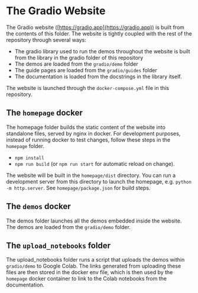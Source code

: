 # The Gradio Website

The Gradio website ([https://gradio.app](https://gradio.app)) is built from the contents of this folder. The website is tightly coupled with the rest of the repository through several ways:

- The gradio library used to run the demos throughout the website is built from the library in the gradio folder of this repository
- The demos are loaded from the `gradio/demo` folder
- The guide pages are loaded from the `gradio/guides` folder
- The documentation is loaded from the docstrings in the library itself.

The website is launched through the `docker-compose.yml` file in this repository. 

## The `homepage` docker

The homepage folder builds the static content of the website into standalone files, served by nginx in docker. For development purposes, instead of running docker to test changes, follow these steps in the `homepage` folder.

- `npm install`
- `npm run build` (or `npm run start` for automatic reload on change). 

The website will be built in the `homepage/dist` directory. You can run a development server from this directory to launch the homepage, e.g. `python -m http.server`. See `homepage/package.json` for build steps.

## The `demos` docker

The demos folder launches all the demos embedded inside the website. The demos are loaded from the `gradio/demo` folder.

## The `upload_notebooks` folder

The upload_notebooks folder runs a script that uploads the demos within `gradio/demo` to Google Colab. The links generated from uploading these files are then stored in the docker env file, which is then used by the `homepage` docker container to link to the Colab notebooks from the documentation.
